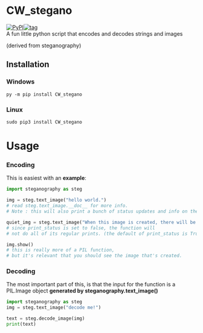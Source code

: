 # CW_stegano
[![PyPI](https://img.shields.io/badge/pypi-v1.0.6-blue.svg)](https://pypi.python.org/pypi?:action=display&name=CW_stegano&version=1.0.6)[![tag](https://img.shields.io/badge/tag-v1.0.6-blue.svg)](https://github.com/CalderWhite/CW_stegano/releases/tag/v1.0.6)    
A fun little python script that encodes and decodes strings and images    

(derived from steganography)

## Installation
### Windows
```batch
py -m pip install CW_stegano
```
### Linux
```Shell
sudo pip3 install CW_stegano
```
# Usage
### Encoding
This is easiest with an **example**:
```Python
import steganography as steg

img = steg.text_image("hello world.")
# read steg.text_image.__doc__ for more info.
# Note : this will also print a bunch of status updates and info on the computation

quiet_img = steg.text_image("When this image is created, there will be no printing",print_status=False)
# since print_status is set to false, the function will 
# not do all of its regular prints. (the default of print_status is True)

img.show()
# this is really more of a PIL function,
# but it's relevant that you should see the image that's created.
```
### Decoding
The most important part of this, is that the input for the function is a PIL.Image object **generated by steganography.text_image()**
```Python
import steganography as steg
img = steg.text_image("decode me!")

text = steg.decode_image(img)
print(text)
```
